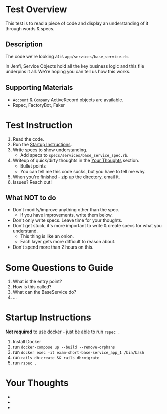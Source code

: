 # Test Overview

This test is to read a piece of code and display an understanding of it through words & specs.

## Description

The code we're looking at is `app/services/base_service.rb`.

In Jenfi, Service Objects hold all the key business logic and this file underpins it all. We're hoping you can tell us how this works.

## Supporting Materials

- `Account` & `Company` ActiveRecord objects are available.
- Rspec, FactoryBot, Faker
# Test Instruction

1. Read the code.
1. Run the [Startup Instructions](#instructions).
1. Write specs to show understanding.
    - Add specs to `specs/services/base_service_spec.rb`.
1. Writeup of quick/dirty thoughts in the [Your Thoughts](#thoughts) section.
    - Bullet points
    - You can tell me this code sucks, but you have to tell me why.
1. When you're finished - zip up the directory, email it.
1. Issues? Reach out!

## What NOT to do

- Don't modify/improve anything other than the spec.
    - If you have improvements, write them below.
- Don't only write specs. Leave time for your thoughts.
- Don't get stuck, it's more important to write & create specs for what you understand.
    - This thing is like an onion.
    - Each layer gets more difficult to reason about.
- Don't spend more than 2 hours on this.
# Some Questions to Guide

1. What is the entry point?
1. How is this called?
1. What can the BaseService do?
1. ...

# Startup Instructions<a name="instructions"></a>

**Not required** to use docker - just be able to run `rspec .`

1. Install Docker
1. run `docker-compose up --build --remove-orphans`
1. run `docker exec -it exam-short-base-service_app_1 /bin/bash`
1. run `rails db:create && rails db:migrate`
1. run `rspec .`

# Your Thoughts <a name="thoughts"></a>

- 
- 
- 